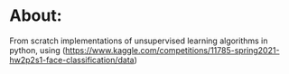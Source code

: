 # About:

From scratch implementations of unsupervised learning algorithms in python, using (https://www.kaggle.com/competitions/11785-spring2021-hw2p2s1-face-classification/data)

